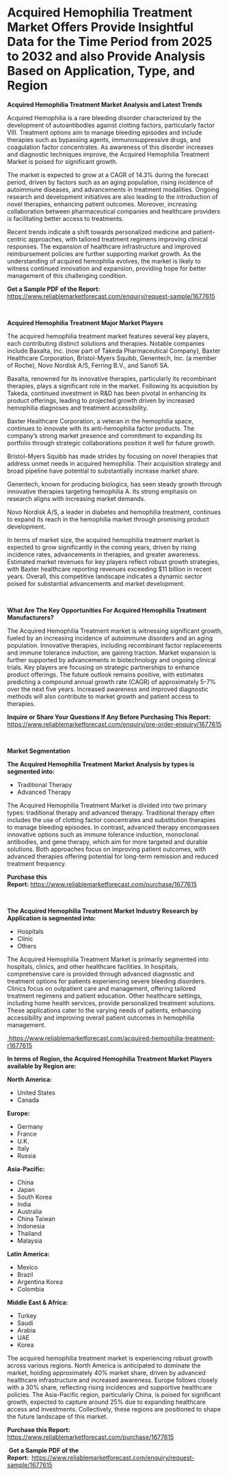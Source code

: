 <p><h1>Acquired Hemophilia Treatment Market Offers Provide Insightful Data for the Time Period from 2025 to 2032 and also Provide Analysis Based on Application, Type, and Region</h1></p><p><strong>Acquired Hemophilia Treatment Market Analysis and Latest Trends</strong></p>
<p><p>Acquired Hemophilia is a rare bleeding disorder characterized by the development of autoantibodies against clotting factors, particularly factor VIII. Treatment options aim to manage bleeding episodes and include therapies such as bypassing agents, immunosuppressive drugs, and coagulation factor concentrates. As awareness of this disorder increases and diagnostic techniques improve, the Acquired Hemophilia Treatment Market is poised for significant growth.</p><p>The market is expected to grow at a CAGR of 14.3% during the forecast period, driven by factors such as an aging population, rising incidence of autoimmune diseases, and advancements in treatment modalities. Ongoing research and development initiatives are also leading to the introduction of novel therapies, enhancing patient outcomes. Moreover, increasing collaboration between pharmaceutical companies and healthcare providers is facilitating better access to treatments.</p><p>Recent trends indicate a shift towards personalized medicine and patient-centric approaches, with tailored treatment regimens improving clinical responses. The expansion of healthcare infrastructure and improved reimbursement policies are further supporting market growth. As the understanding of acquired hemophilia evolves, the market is likely to witness continued innovation and expansion, providing hope for better management of this challenging condition.</p></p>
<p><strong>Get a Sample PDF of the Report:&nbsp;</strong> <a href="https://www.reliablemarketforecast.com/enquiry/request-sample/1677615?utm_campaign=1169&utm_medium=2&utm_source=Github&utm_content=ia&utm_term=12042025&utm_id=acquired-hemophilia-treatment">https://www.reliablemarketforecast.com/enquiry/request-sample/1677615</a></p>
<p>&nbsp;</p>
<p><strong>Acquired Hemophilia Treatment Major Market Players</strong></p>
<p><p>The acquired hemophilia treatment market features several key players, each contributing distinct solutions and therapies. Notable companies include Baxalta, Inc. (now part of Takeda Pharmaceutical Company), Baxter Healthcare Corporation, Bristol-Myers Squibb, Genentech, Inc. (a member of Roche), Novo Nordisk A/S, Ferring B.V., and Sanofi SA.</p><p>Baxalta, renowned for its innovative therapies, particularly its recombinant therapies, plays a significant role in the market. Following its acquisition by Takeda, continued investment in R&D has been pivotal in enhancing its product offerings, leading to projected growth driven by increased hemophilia diagnoses and treatment accessibility.</p><p>Baxter Healthcare Corporation, a veteran in the hemophilia space, continues to innovate with its anti-hemophilia factor products. The company’s strong market presence and commitment to expanding its portfolio through strategic collaborations position it well for future growth.</p><p>Bristol-Myers Squibb has made strides by focusing on novel therapies that address unmet needs in acquired hemophilia. Their acquisition strategy and broad pipeline have potential to substantially increase market share.</p><p>Genentech, known for producing biologics, has seen steady growth through innovative therapies targeting hemophilia A. Its strong emphasis on research aligns with increasing market demands.</p><p>Novo Nordisk A/S, a leader in diabetes and hemophilia treatment, continues to expand its reach in the hemophilia market through promising product development.</p><p>In terms of market size, the acquired hemophilia treatment market is expected to grow significantly in the coming years, driven by rising incidence rates, advancements in therapies, and greater awareness. Estimated market revenues for key players reflect robust growth strategies, with Baxter healthcare reporting revenues exceeding $11 billion in recent years. Overall, this competitive landscape indicates a dynamic sector poised for substantial advancements and market development.</p></p>
<p>&nbsp;</p>
<p><strong>What Are The Key Opportunities For Acquired Hemophilia Treatment Manufacturers?</strong></p>
<p><p>The Acquired Hemophilia Treatment market is witnessing significant growth, fueled by an increasing incidence of autoimmune disorders and an aging population. Innovative therapies, including recombinant factor replacements and immune tolerance induction, are gaining traction. Market expansion is further supported by advancements in biotechnology and ongoing clinical trials. Key players are focusing on strategic partnerships to enhance product offerings. The future outlook remains positive, with estimates predicting a compound annual growth rate (CAGR) of approximately 5-7% over the next five years. Increased awareness and improved diagnostic methods will also contribute to market growth and patient access to therapies.</p></p>
<p><strong>Inquire or Share Your Questions If Any Before Purchasing This Report:</strong> <a href="https://www.reliablemarketforecast.com/enquiry/pre-order-enquiry/1677615?utm_campaign=1169&utm_medium=2&utm_source=Github&utm_content=ia&utm_term=12042025&utm_id=acquired-hemophilia-treatment">https://www.reliablemarketforecast.com/enquiry/pre-order-enquiry/1677615</a></p>
<p>&nbsp;</p>
<p><strong>Market Segmentation</strong></p>
<p><strong>The Acquired Hemophilia Treatment Market Analysis by types is segmented into:</strong></p>
<p><ul><li>Traditional Therapy</li><li>Advanced Therapy</li></ul></p>
<p><p>The Acquired Hemophilia Treatment Market is divided into two primary types: traditional therapy and advanced therapy. Traditional therapy often includes the use of clotting factor concentrates and substitution therapies to manage bleeding episodes. In contrast, advanced therapy encompasses innovative options such as immune tolerance induction, monoclonal antibodies, and gene therapy, which aim for more targeted and durable solutions. Both approaches focus on improving patient outcomes, with advanced therapies offering potential for long-term remission and reduced treatment frequency.</p></p>
<p><strong>Purchase this Report:&nbsp;</strong><a href="https://www.reliablemarketforecast.com/purchase/1677615?utm_campaign=1169&utm_medium=2&utm_source=Github&utm_content=ia&utm_term=12042025&utm_id=acquired-hemophilia-treatment">https://www.reliablemarketforecast.com/purchase/1677615</a></p>
<p>&nbsp;</p>
<p><strong>The Acquired Hemophilia Treatment Market Industry Research by Application is segmented into:</strong></p>
<p><ul><li>Hospitals</li><li>Clinic</li><li>Others</li></ul></p>
<p><p>The Acquired Hemophilia Treatment Market is primarily segmented into hospitals, clinics, and other healthcare facilities. In hospitals, comprehensive care is provided through advanced diagnostic and treatment options for patients experiencing severe bleeding disorders. Clinics focus on outpatient care and management, offering tailored treatment regimens and patient education. Other healthcare settings, including home health services, provide personalized treatment solutions. These applications cater to the varying needs of patients, enhancing accessibility and improving overall patient outcomes in hemophilia management.</p></p>
<p><a href="https://www.reliablemarketforecast.com/acquired-hemophilia-treatment-r1677615?utm_campaign=1169&utm_medium=2&utm_source=Github&utm_content=ia&utm_term=12042025&utm_id=acquired-hemophilia-treatment">&nbsp;https://www.reliablemarketforecast.com/acquired-hemophilia-treatment-r1677615</a></p>
<p><strong>In terms of Region, the Acquired Hemophilia Treatment Market Players available by Region are:</strong></p>
<p>
    <p> <strong> North America: </strong>
        <ul>
            <li>United States</li>
            <li>Canada</li>
        </ul>
        </p> 
    <p> <strong> Europe: </strong>
        <ul>
            <li>Germany</li>
            <li>France</li>
            <li>U.K.</li>
            <li>Italy</li>
            <li>Russia</li>
        </ul>
        </p> 
    <p> <strong> Asia-Pacific: </strong>
        <ul>
            <li>China</li>
            <li>Japan</li>
            <li>South Korea</li>
            <li>India</li>
            <li>Australia</li>
            <li>China Taiwan</li>
            <li>Indonesia</li>
            <li>Thailand</li>
            <li>Malaysia</li>
        </ul>
        </p> 
    <p> <strong> Latin America: </strong>
        <ul>
            <li>Mexico</li>
            <li>Brazil</li>
            <li>Argentina Korea</li>
            <li>Colombia</li>
        </ul>
        </p> 
    <p> <strong> Middle East & Africa: </strong>
        <ul>
            <li>Turkey</li>
            <li>Saudi</li>
            <li>Arabia</li>
            <li>UAE</li>
            <li>Korea</li>
        </ul>
    </p>
    </p>
<p><p>The acquired hemophilia treatment market is experiencing robust growth across various regions. North America is anticipated to dominate the market, holding approximately 40% market share, driven by advanced healthcare infrastructure and increased awareness. Europe follows closely with a 30% share, reflecting rising incidences and supportive healthcare policies. The Asia-Pacific region, particularly China, is poised for significant growth, expected to capture around 25% due to expanding healthcare access and investments. Collectively, these regions are positioned to shape the future landscape of this market.</p></p>
<p><strong>Purchase this Report: </strong><a href="https://www.reliablemarketforecast.com/purchase/1677615?utm_campaign=1169&utm_medium=2&utm_source=Github&utm_content=ia&utm_term=12042025&utm_id=acquired-hemophilia-treatment">https://www.reliablemarketforecast.com/purchase/1677615</a></p>
<p>&nbsp;<strong>Get a Sample PDF of the Report:&nbsp;&nbsp;</strong><a href="https://www.reliablemarketforecast.com/enquiry/request-sample/1677615?utm_campaign=1169&utm_medium=2&utm_source=Github&utm_content=ia&utm_term=12042025&utm_id=acquired-hemophilia-treatment">https://www.reliablemarketforecast.com/enquiry/request-sample/1677615</a></p>
<p><strong></strong></p>
<p><p></p><p></p><p></p></p>